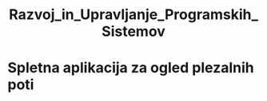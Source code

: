 # <p align="center">Razvoj_in_Upravljanje_Programskih_Sistemov<p/>
# Spletna aplikacija za ogled plezalnih poti
